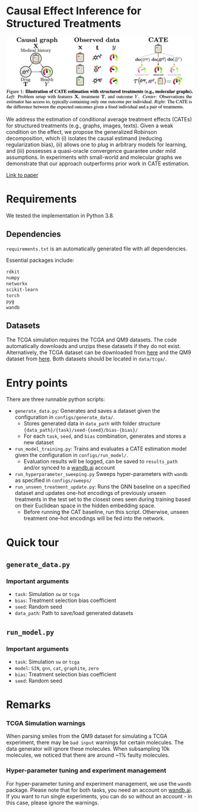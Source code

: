 # Causal Effect Inference for Structured Treatments
![Overview](assets/overview.png)

We address the estimation of conditional average treatment effects (CATEs) for structured treatments (e.g., graphs, images, texts). Given a weak condition on the effect, we propose the generalized Robinson decomposition, which (i) isolates the causal estimand (reducing regularization bias), (ii) allows one to plug in arbitrary models for learning, and (iii) possesses a quasi-oracle convergence guarantee under mild assumptions. In experiments with small-world and molecular graphs we demonstrate that our approach outperforms prior work in CATE estimation.

[Link to paper](https://arxiv.org/abs/2106.01939)

# Requirements

We tested the implementation in Python 3.8.

## Dependencies

`requirements.txt` is an automatically generated file with all dependencies.

Essential packages include:

```
rdkit
numpy
networkx
scikit-learn
torch
pyg
wandb
```

## Datasets

The TCGA simulation requires the TCGA and QM9 datasets. The code automatically downloads and unzips these datasets if
they do not exist. Alternatively, the TCGA dataset can be downloaded
from [here](https://drive.google.com/file/d/1P-smWytRNuQFjqR403IkJb17CXU6JOM7/view?usp=sharing) and the QM9 dataset
from [here](http://deepchem.io.s3-website-us-west-1.amazonaws.com/datasets/gdb9.tar.gz). Both datasets should be located
in `data/tcga/`.

# Entry points

There are three runnable python scripts:

* `generate_data.py`: Generates and saves a dataset given the configuration in `configs/generate_data/`.
    * Stores generated data in `data_path` with folder structure `{data_path}/{task}/seed-{seed}/bias-{bias}/`
    * For each `task`, `seed`, and `bias` combination, generates and stores a new dataset
* `run_model_training.py`: Trains and evaluates a CATE estimation model given the configuration in `configs/run_model/`.
    * Evaluation results will be logged, can be saved to `results_path` and/or synced to a [wandb.ai](https://wandb.ai/)
      account
* `run_hyperparameter_sweeping.py` Sweeps hyper-parameters with `wandb` as specified in `configs/sweeps/`
* `run_unseen_treatment_update.py`: Runs the GNN baseline on a specified dataset and updates one-hot encodings of previously
  unseen treatments in the test set to the closest ones seen during training based on their Euclidean space in the
  hidden embedding space.
    * Before running the CAT baseline, run this script. Otherwise, unseen treatment one-hot encodings will be fed into
      the network.

# Quick tour

## `generate_data.py`

### Important arguments

* `task`: Simulation `sw` or `tcga`
* `bias`: Treatment selection bias coefficient
* `seed`: Random seed
* `data_path`: Path to save/load generated datasets

## `run_model.py`

### Important arguments

* `task`: Simulation `sw` or `tcga`
* `model`: `SIN`, `gnn`, `cat`, `graphite`, `zero`
* `bias`: Treatment selection bias coefficient
* `seed`: Random seed

# Remarks

### TCGA Simulation warnings

When parsing smiles from the QM9 dataset for simulating a TCGA experiment, there may be `bad input` warnings for certain
molecules. The data generator will ignore these molecules. When subsampling 10k molecules, we noticed that there are
around ~1% faulty molecules.

### Hyper-parameter tuning and experiment management

For hyper-parameter tuning and experiment management, we use the `wandb` package. Please note that for both tasks, you
need an account on [wandb.ai](https://wandb.ai/). If you want to run single experiments, you can do so without an
account - in this case, please ignore the warnings. 

